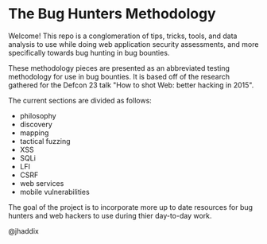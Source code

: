 # The Bug Hunters Methodology

Welcome! This repo is a conglomeration of tips, tricks, tools, and data analysis to use while doing web application security assessments, and more specifically towards bug hunting in bug bounties.

These methodology pieces are presented as an abbreviated testing methodology for use in bug bounties. It is based off of the research gathered for the Defcon 23 talk "How to shot Web: better hacking in 2015". 

The current sections are divided as follows:

* philosophy
* discovery
* mapping
* tactical fuzzing
* XSS
* SQLi
* LFI
* CSRF
* web services
* mobile vulnerabilities

The goal of the project is to incorporate more up to date resources for bug hunters and web hackers to use during thier day-to-day work. 

@jhaddix
